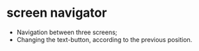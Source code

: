 # screen navigator

- Navigation between three screens;
- Changing the text-button, according to the previous position.
